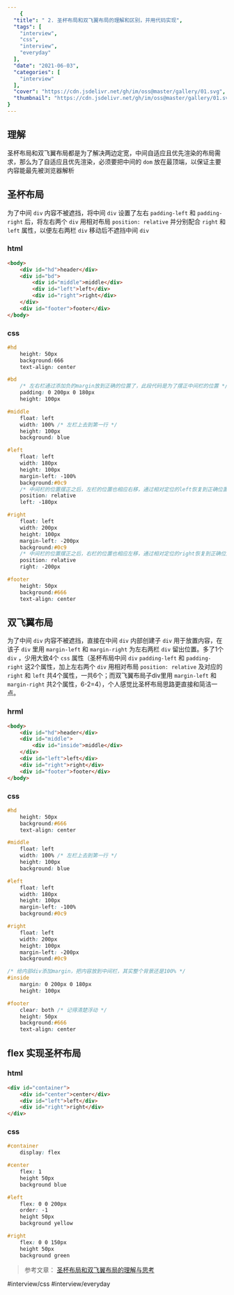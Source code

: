 ```yaml
---
    {
  "title": " 2. 圣杯布局和双飞翼布局的理解和区别，并用代码实现",
  "tags": [
    "interview",
    "css",
    "interview",
    "everyday"
  ],
  "date": "2021-06-03",
  "categories": [
    "interview"
  ],
  "cover": "https://cdn.jsdelivr.net/gh/im/oss@master/gallery/01.svg",
  "thumbnail": "https://cdn.jsdelivr.net/gh/im/oss@master/gallery/01.svg"
}
---
```

    
## 理解
圣杯布局和双飞翼布局都是为了解决两边定宽，中间自适应且优先渲染的布局需求，那么为了自适应且优先渲染，必须要把中间的 `dom` 放在最顶端，以保证主要内容能最先被浏览器解析

## 圣杯布局

为了中间 `div` 内容不被遮挡，将中间 `div` 设置了左右 `padding-left` 和 `padding-right` 后，将左右两个 `div` 用相对布局 `position: relative` 并分别配合 `right` 和 `left` 属性，以便左右两栏 `div` 移动后不遮挡中间 `div`

### html

```html
<body>
    <div id="hd">header</div>
    <div id="bd">
        <div id="middle">middle</div>
        <div id="left">left</div>
        <div id="right">right</div>
    </div>
    <div id="footer">footer</div>
</body>
```

<!--more-->
### css

```css
#hd
    height: 50px
    background:666
    text-align: center

#bd
    /* 左右栏通过添加负的margin放到正确的位置了，此段代码是为了摆正中间栏的位置 */
    padding: 0 200px 0 180px
    height: 100px

#middle
    float: left
    width: 100% /* 左栏上去到第一行 */
    height: 100px
    background: blue

#left
    float: left
    width: 180px
    height: 100px
    margin-left: -100%
    background:#0c9
    /* 中间栏的位置摆正之后，左栏的位置也相应右移，通过相对定位的left恢复到正确位置 */
    position: relative
    left: -180px

#right
    float: left
    width: 200px
    height: 100px
    margin-left: -200px
    background:#0c9
    /* 中间栏的位置摆正之后，右栏的位置也相应左移，通过相对定位的right恢复到正确位置 */
    position: relative
    right: -200px

#footer
    height: 50px
    background:#666
    text-align: center
```

## 双飞翼布局

为了中间 `div` 内容不被遮挡，直接在中间 `div` 内部创建子 `div` 用于放置内容，在该子 `div` 里用 `margin-left` 和 `margin-right` 为左右两栏 `div` 留出位置。多了1个 `div` ，少用大致4个 `css` 属性（圣杯布局中间 `div`   `padding-left` 和 `padding-right` 这2个属性，加上左右两个 `div` 用相对布局 `position: relative` 及对应的 `right` 和 `left` 共4个属性，一共6个；而双飞翼布局子div里用 `margin-left` 和 `margin-right` 共2个属性，6-2=4），个人感觉比圣杯布局思路更直接和简洁一点。



### hrml

```html
<body>
    <div id="hd">header</div>
    <div id="middle">
        <div id="inside">middle</div>
    </div>
    <div id="left">left</div>
    <div id="right">right</div>
    <div id="footer">footer</div>
</body>
```

### css

```css
#hd
    height: 50px
    background:#666
    text-align: center

#middle
    float: left
    width: 100% /* 左栏上去到第一行 */
    height: 100px
    background: blue

#left
    float: left
    width: 180px
    height: 100px
    margin-left: -100%
    background:#0c9

#right
    float: left
    width: 200px
    height: 100px
    margin-left: -200px
    background:#0c9

/* 给内部div添加margin，把内容放到中间栏，其实整个背景还是100% */
#inside
    margin: 0 200px 0 180px
    height: 100px

#footer
    clear: both /* 记得清楚浮动 */
    height: 50px
    background:#666
    text-align: center
```

## flex 实现圣杯布局

### html

```html
<div id="container">
    <div id="center">center</div>
    <div id="left">left</div>
    <div id="right">right</div>
</div>
```

### css

```css
#container
    display: flex

#center
    flex: 1
    height 50px
    background blue

#left
    flex: 0 0 200px
    order: -1
    height 50px
    background yellow

#right
    flex: 0 0 150px
    height 50px
    background green
```

> 参考文章： [圣杯布局和双飞翼布局的理解与思考](~https://www.jianshu.com/p/81ef7e7094e8~)  

#interview/css #interview/everyday